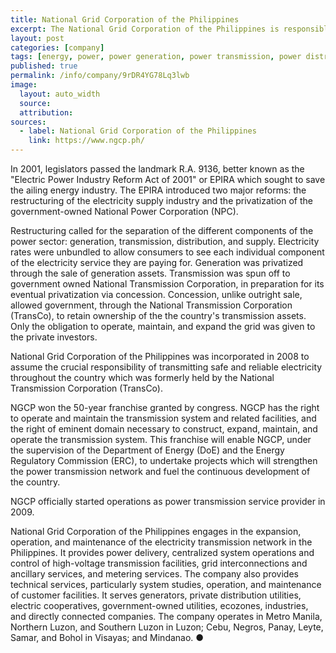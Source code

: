 ```yaml
---
title: National Grid Corporation of the Philippines
excerpt: The National Grid Corporation of the Philippines is responsible for transmitting safe and reliable electricity throughout the country since 2008 after the the National Transmission Corporation.
layout: post
categories: [company]
tags: [energy, power, power generation, power transmission, power distribution, power supply]
published: true
permalink: /info/company/9rDR4YG78Lq3lwb
image:
  layout: auto_width
  source: 
  attribution: 
sources:
  - label: National Grid Corporation of the Philippines
    link: https://www.ngcp.ph/
---
```


In 2001, legislators passed the landmark R.A. 9136, better known as the "Electric Power Industry Reform Act of 2001" or EPIRA which sought to save the ailing energy industry.
The EPIRA introduced two major reforms: the restructuring of the electricity supply industry and the privatization of the government-owned National Power Corporation (NPC).

Restructuring called for the separation of the different components of the power sector: generation, transmission, distribution, and supply.
Electricity rates were unbundled to allow consumers to see each individual component of the electricity service they are paying for.
Generation was privatized through the sale of generation assets.
Transmission was spun off to government owned National Transmission Corporation, in preparation for its eventual privatization via concession.
Concession, unlike outright sale, allowed government, through the National Transmission Corporation (TransCo), to retain ownership of the the country's transmission assets.
Only the obligation to operate, maintain, and expand the grid was given to the private investors.
 
National Grid Corporation of the Philippines was incorporated in 2008 to assume the crucial responsibility of transmitting safe and reliable electricity throughout the country which was formerly held by the National Transmission Corporation (TransCo).

NGCP won the 50-year franchise granted by congress. NGCP has the right to operate and maintain the transmission system and related facilities, and the right of eminent domain necessary to construct, expand, maintain, and operate the transmission system.
This franchise will enable NGCP, under the supervision of the Department of Energy (DoE) and the Energy Regulatory Commission (ERC), to undertake projects which will strengthen the power transmission network and fuel the continuous development of the country. 

NGCP officially started operations as power transmission service provider in 2009.

National Grid Corporation of the Philippines engages in the expansion, operation, and maintenance of the electricity transmission network in the Philippines.
It provides power delivery, centralized system operations and control of high-voltage transmission facilities, grid interconnections and ancillary services, and metering services.
The company also provides technical services, particularly system studies, operation, and maintenance of customer facilities.
It serves generators, private distribution utilities, electric cooperatives, government-owned utilities, ecozones, industries, and directly connected companies. The company operates in Metro Manila, Northern Luzon, and Southern Luzon in Luzon; Cebu, Negros, Panay, Leyte, Samar, and Bohol in Visayas; and Mindanao.
&#x25cf;
